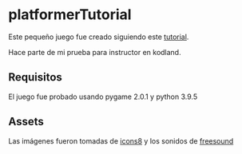 # platformerTutorial

Este pequeño juego fue creado siguiendo este [tutorial](https://www.youtube.com/watch?v=VO8rTszcW4s).

Hace parte de mi prueba para instructor en kodland.

## Requisitos

El juego fue probado usando pygame 2.0.1 y python 3.9.5

## Assets

Las imágenes fueron tomadas de [icons8](https://icons8.com/) y los sonidos de [freesound](https://freesound.org/)
